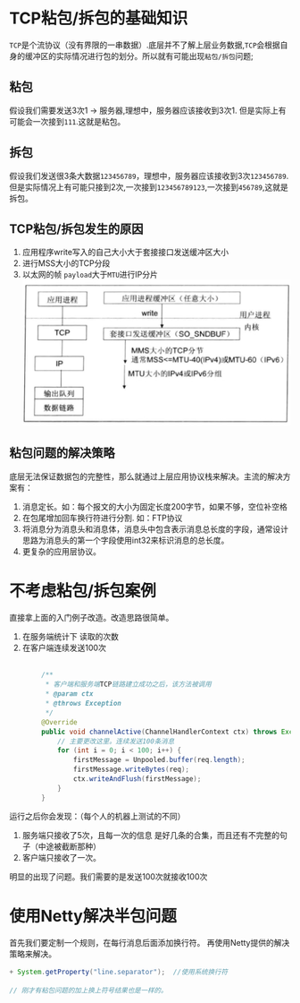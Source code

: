 # TCP粘包/拆包的基础知识
`TCP`是个流协议（没有界限的一串数据）.底层并不了解上层业务数据,`TCP`会根据自身的缓冲区的实际情况进行包的划分。所以就有可能出现`粘包/拆包`问题;

## 粘包
假设我们需要发送3次1 -> 服务器,理想中，服务器应该接收到3次1.
但是实际上有可能会一次接到`111`.这就是粘包。

## 拆包
假设我们发送很3条大数据`123456789`，理想中，服务器应该接收到3次`123456789`.
但是实际情况上有可能只接到2次,一次接到`123456789123`,一次接到`456789`,这就是拆包。

## TCP粘包/拆包发生的原因
1. 应用程序write写入的自己大小大于套接接口发送缓冲区大小
2. 进行MSS大小的TCP分段
3. 以太网的帧 `payload`大于`MTU`进行IP分片
![](/assets/netty-niostart-nio-粘包拆包原因.jpg)

## 粘包问题的解决策略
底层无法保证数据包的完整性，那么就通过上层应用协议栈来解决。主流的解决方案有：
1. 消息定长。如：每个报文的大小为固定长度200字节，如果不够，空位补空格
2. 在包尾增加回车换行符进行分割. 如：FTP协议
3. 将消息分为消息头和消息体，消息头中包含表示消息总长度的字段，通常设计思路为消息头的第一个字段使用int32来标识消息的总长度。
4. 更复杂的应用层协议。

# 不考虑粘包/拆包案例
直接拿上面的入门例子改造。改造思路很简单。
1. 在服务端统计下 读取的次数
2. 在客户端连续发送100次
```java

        /**
         * 客户端和服务端TCP链路建立成功之后，该方法被调用
         * @param ctx
         * @throws Exception
         */
        @Override
        public void channelActive(ChannelHandlerContext ctx) throws Exception {
            // 主要更改这里。连续发送100条消息
            for (int i = 0; i < 100; i++) {
                firstMessage = Unpooled.buffer(req.length);
                firstMessage.writeBytes(req);
                ctx.writeAndFlush(firstMessage);
            }
        }
```

运行之后你会发现：（每个人的机器上测试的不同）
1. 服务端只接收了5次，且每一次的信息 是好几条的合集，而且还有不完整的句子（中途被截断那种）
2. 客户端只接收了一次。

明显的出现了问题。我们需要的是发送100次就接收100次
# 使用Netty解决半包问题
首先我们要定制一个规则，在每行消息后面添加换行符。 再使用Netty提供的解决策略来解决。
```java
+ System.getProperty("line.separator");  //使用系统换行符

// 刚才有粘包问题的加上换上符号结果也是一样的。
```
